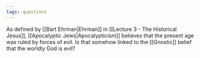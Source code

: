 ```yaml
---
tags: questions
---
```

As defined by [[Bart Ehrman|Ehrman]] in [[Lecture 3 - The Historical Jesus]], [[Apocalyptic Jews|Apocalypticism]] believes that the present age was ruled by forces of evil. Is that somehow linked to the [[Gnostic]] belief that the worldly God is evil?